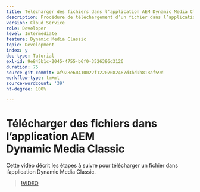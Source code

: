 ```yaml
---
title: Télécharger des fichiers dans l’application AEM Dynamic Media Classic
description: Procédure de téléchargement d’un fichier dans l’application Dynamic Media Classic
version: Cloud Service
role: Developer
level: Intermediate
feature: Dynamic Media Classic
topic: Development
index: y
doc-type: Tutorial
exl-id: 9e845b1c-2045-4755-b6f0-3526396d3126
duration: 75
source-git-commit: af928e60410022f12207082467d3bd9b818af59d
workflow-type: tm+mt
source-wordcount: '39'
ht-degree: 100%

---
```


# Télécharger des fichiers dans l’application AEM Dynamic Media Classic

Cette vidéo décrit les étapes à suivre pour télécharger un fichier dans l’application Dynamic Media Classic.

>[!VIDEO](https://video.tv.adobe.com/v/335458?quality=12&learn=on)
